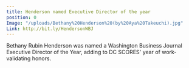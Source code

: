 ```yaml
---
title: Henderson named Executive Director of the year
position: 0
Image: "/uploads/Bethany%20Henderson%20(by%20Aya%20Takeuchi).jpg"
Link: http://bit.ly/HendersonWBJ
---
```


Bethany Rubin Henderson was named a Washington Business Journal Executive Director of the Year, adding to DC SCORES' year of work-validating honors. 